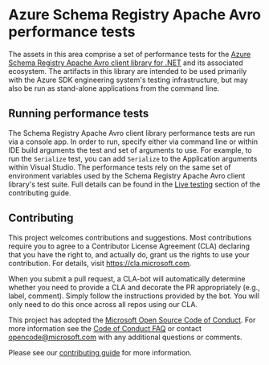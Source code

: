 # Azure Schema Registry Apache Avro performance tests

The assets in this area comprise a set of performance tests for the [Azure Schema Registry Apache Avro client library for .NET](https://github.com/Azure/azure-sdk-for-net/tree/main/sdk/schemaregistry/Microsoft.Azure.Data.SchemaRegistry.ApacheAvro) and its associated ecosystem. The artifacts in this library are intended to be used primarily with the Azure SDK engineering system's testing infrastructure, but may also be run as stand-alone applications from the command line.

## Running performance tests

The Schema Registry Apache Avro client library performance tests are run via a console app. In order to run, specify either via command line or within IDE build arguments the test and set of arguments to use. For example, to run the `Serialize` test, you can add `Serialize` to the Application arguments within Visual Studio.
The performance tests rely on the same set of environment variables used by the Schema Registry Apache Avro client library's test suite.  Full details can be found in the [Live testing](https://github.com/Azure/azure-sdk-for-net/blob/main/CONTRIBUTING.md#live-testing) section of the contributing guide.

## Contributing

This project welcomes contributions and suggestions.  Most contributions require you to agree to a Contributor License Agreement (CLA) declaring that you have the right to, and actually do, grant us the rights to use your contribution. For details, visit https://cla.microsoft.com.

When you submit a pull request, a CLA-bot will automatically determine whether you need to provide a CLA and decorate the PR appropriately (e.g., label, comment). Simply follow the instructions provided by the bot. You will only need to do this once across all repos using our CLA.

This project has adopted the [Microsoft Open Source Code of Conduct](https://opensource.microsoft.com/codeofconduct/). For more information see the [Code of Conduct FAQ](https://opensource.microsoft.com/codeofconduct/faq/) or contact [opencode@microsoft.com](mailto:opencode@microsoft.com) with any additional questions or comments.

Please see our [contributing guide](https://github.com/Azure/azure-sdk-for-net/blob/main/CONTRIBUTING.md) for more information.
